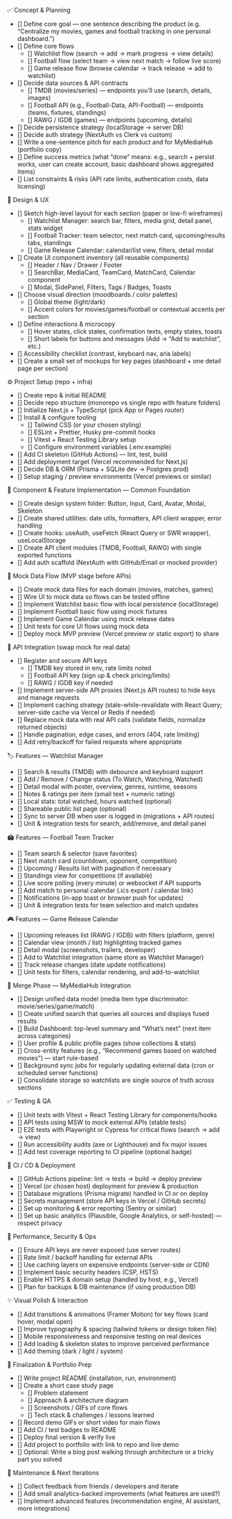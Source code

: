 ✅ Concept & Planning

- [] Define core goal — one sentence describing the product (e.g. “Centralize my movies, games and football tracking in one personal dashboard.”)
- [] Define core flows
  - [] Watchlist flow (search → add → mark progress → view details)
  - [] Football flow (select team → view next match → follow live score)
  - [] Game release flow (browse calendar → track release → add to watchlist)
- [] Decide data sources & API contracts
  - [] TMDB (movies/series) — endpoints you’ll use (search, details, images)
  - [] Football API (e.g., Football-Data, API-Football) — endpoints (teams, fixtures, standings)
  - [] RAWG / IGDB (games) — endpoints (upcoming, details)
- [] Decide persistence strategy (localStorage → server DB)
- [] Decide auth strategy (NextAuth vs Clerk vs custom)
- [] Write a one-sentence pitch for each product and for MyMediaHub (portfolio copy)
- [] Define success metrics (what “done” means: e.g., search + persist works, user can create account, basic dashboard shows aggregated items)
- [] List constraints & risks (API rate limits, authentication costs, data licensing)

🎨 Design & UX

- [] Sketch high-level layout for each section (paper or low-fi wireframes)
  - [] Watchlist Manager: search bar, filters, media grid, detail panel, stats widget
  - [] Football Tracker: team selector, next match card, upcoming/results tabs, standings
  - [] Game Release Calendar: calendar/list view, filters, detail modal
- [] Create UI component inventory (all reusable components)
  - [] Header / Nav / Drawer / Footer
  - [] SearchBar, MediaCard, TeamCard, MatchCard, Calendar component
  - [] Modal, SidePanel, Filters, Tags / Badges, Toasts
- [] Choose visual direction (moodboards / color palettes)
  - [] Global theme (light/dark)
  - [] Accent colors for movies/games/football or contextual accents per section
- [] Define interactions & microcopy
  - [] Hover states, click states, confirmation texts, empty states, toasts
  - [] Short labels for buttons and messages (Add → “Add to watchlist”, etc.)
- [] Accessibility checklist (contrast, keyboard nav, aria labels)
- [] Create a small set of mockups for key pages (dashboard + one detail page per section)

⚙️ Project Setup (repo + infra)

- [] Create repo & initial README
- [] Decide repo structure (monorepo vs single repo with feature folders)
- [] Initialize Next.js + TypeScript (pick App or Pages router)
- [] Install & configure tooling
  - [] Tailwind CSS (or your chosen styling)
  - [] ESLint + Prettier, Husky pre-commit hooks
  - [] Vitest + React Testing Library setup
  - [] Configure environment variables (.env.example)
- [] Add CI skeleton (GitHub Actions) — lint, test, build
- [] Add deployment target (Vercel recommended for Next.js)
- [] Decide DB & ORM (Prisma + SQLite dev → Postgres prod)
- [] Setup staging / preview environments (Vercel previews or similar)

🧩 Component & Feature Implementation — Common Foundation

- [] Create design system folder: Button, Input, Card, Avatar, Modal, Skeleton
- [] Create shared utilities: date utils, formatters, API client wrapper, error handling
- [] Create hooks: useAuth, useFetch (React Query or SWR wrapper), useLocalStorage
- [] Create API client modules (TMDB, Football, RAWG) with single exported functions
- [] Add auth scaffold (NextAuth with GitHub/Email or mocked provider)

🧪 Mock Data Flow (MVP stage before APIs)

- [] Create mock data files for each domain (movies, matches, games)
- [] Wire UI to mock data so flows can be tested offline
- [] Implement Watchlist basic flow with local persistence (localStorage)
- [] Implement Football basic flow using mock fixtures
- [] Implement Game Calendar using mock release dates
- [] Unit tests for core UI flows using mock data
- [] Deploy mock MVP preview (Vercel preview or static export) to share

🔗 API Integration (swap mock for real data)

- [] Register and secure API keys
  - [] TMDB key stored in env, rate limits noted
  - [] Football API key (sign up & check pricing/limits)
  - [] RAWG / IGDB key if needed
- [] Implement server-side API proxies (Next.js API routes) to hide keys and manage requests
- [] Implement caching strategy (stale-while-revalidate with React Query; server-side cache via Vercel or Redis if needed)
- [] Replace mock data with real API calls (validate fields, normalize returned objects)
- [] Handle pagination, edge cases, and errors (404, rate limiting)
- [] Add retry/backoff for failed requests where appropriate

🏷️ Features — Watchlist Manager

- [] Search & results (TMDB) with debounce and keyboard support
- [] Add / Remove / Change status (To Watch, Watching, Watched)
- [] Detail modal with poster, overview, genres, runtime, seasons
- [] Notes & ratings per item (small text + numeric rating)
- [] Local stats: total watched, hours watched (optional)
- [] Shareable public list page (optional)
- [] Sync to server DB when user is logged in (migrations + API routes)
- [] Unit & integration tests for search, add/remove, and detail panel

🏟️ Features — Football Team Tracker

- [] Team search & selector (save favorites)
- [] Next match card (countdown, opponent, competition)
- [] Upcoming / Results list with pagination if necessary
- [] Standings view for competitions (if available)
- [] Live score polling (every minute) or websocket if API supports
- [] Add match to personal calendar (.ics export / calendar link)
- [] Notifications (in-app toast or browser push for updates)
- [] Unit & integration tests for team selection and match updates

🎮 Features — Game Release Calendar

- [] Upcoming releases list (RAWG / IGDB) with filters (platform, genre)
- [] Calendar view (month / list) highlighting tracked games
- [] Detail modal (screenshots, trailers, developer)
- [] Add to Watchlist integration (same store as Watchlist Manager)
- [] Track release changes (date update notifications)
- [] Unit tests for filters, calendar rendering, and add-to-watchlist

🔀 Merge Phase — MyMediaHub Integration

- [] Design unified data model (media item type discriminator: movie/series/game/match)
- [] Create unified search that queries all sources and displays fused results
- [] Build Dashboard: top-level summary and “What’s next” (next item across categories)
- [] User profile & public profile pages (show collections & stats)
- [] Cross-entity features (e.g., “Recommend games based on watched movies”) — start rule-based
- [] Background sync jobs for regularly updating external data (cron or scheduled server functions)
- [] Consolidate storage so watchlists are single source of truth across sections

✅ Testing & QA

- [] Unit tests with Vitest + React Testing Library for components/hooks
- [] API tests using MSW to mock external APIs (stable tests)
- [] E2E tests with Playwright or Cypress for critical flows (search → add → view)
- [] Run accessibility audits (axe or Lighthouse) and fix major issues
- [] Add test coverage reporting to CI pipeline (optional badge)

🚀 CI / CD & Deployment

- [] GitHub Actions pipeline: lint → tests → build → deploy preview
- [] Vercel (or chosen host) deployment for preview & production
- [] Database migrations (Prisma migrate) handled in CI or on deploy
- [] Secrets management (store API keys in Vercel / GitHub secrets)
- [] Set up monitoring & error reporting (Sentry or similar)
- [] Set up basic analytics (Plausible, Google Analytics, or self-hosted) — respect privacy

🧰 Performance, Security & Ops

- [] Ensure API keys are never exposed (use server routes)
- [] Rate limit / backoff handling for external APIs
- [] Use caching layers on expensive endpoints (server-side or CDN)
- [] Implement basic security headers (CSP, HSTS)
- [] Enable HTTPS & domain setup (handled by host, e.g., Vercel)
- [] Plan for backups & DB maintenance (if using production DB)

✨ Visual Polish & Interaction

- [] Add transitions & animations (Framer Motion) for key flows (card hover, modal open)
- [] Improve typography & spacing (tailwind tokens or design token file)
- [] Mobile responsiveness and responsive testing on real devices
- [] Add loading & skeleton states to improve perceived performance
- [] Add theming (dark / light / system)

📝 Finalization & Portfolio Prep

- [] Write project README (installation, run, environment)
- [] Create a short case study page
  - [] Problem statement
  - [] Approach & architecture diagram
  - [] Screenshots / GIFs of core flows
  - [] Tech stack & challenges / lessons learned
- [] Record demo GIFs or short video for main flows
- [] Add CI / test badges to README
- [] Deploy final version & verify live
- [] Add project to portfolio with link to repo and live demo
- [] Optional: Write a blog post walking through architecture or a tricky part you solved

🧭 Maintenance & Next Iterations

- [] Collect feedback from friends / developers and iterate
- [] Add small analytics-backed improvements (what features are used?)
- [] Implement advanced features (recommendation engine, AI assistant, more integrations)
